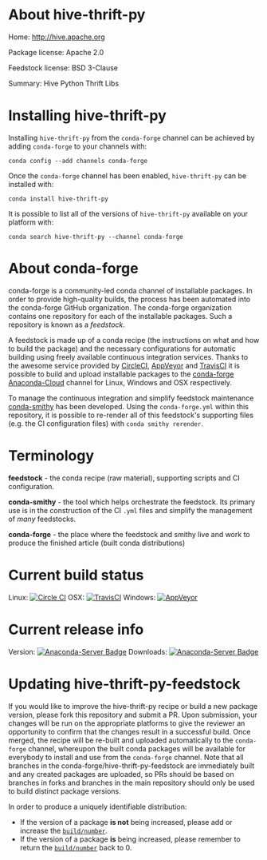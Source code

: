 About hive-thrift-py
====================

Home: http://hive.apache.org

Package license: Apache 2.0

Feedstock license: BSD 3-Clause

Summary: Hive Python Thrift Libs



Installing hive-thrift-py
=========================

Installing `hive-thrift-py` from the `conda-forge` channel can be achieved by adding `conda-forge` to your channels with:

```
conda config --add channels conda-forge
```

Once the `conda-forge` channel has been enabled, `hive-thrift-py` can be installed with:

```
conda install hive-thrift-py
```

It is possible to list all of the versions of `hive-thrift-py` available on your platform with:

```
conda search hive-thrift-py --channel conda-forge
```



About conda-forge
=================

conda-forge is a community-led conda channel of installable packages.
In order to provide high-quality builds, the process has been automated into the
conda-forge GitHub organization. The conda-forge organization contains one repository
for each of the installable packages. Such a repository is known as a *feedstock*.

A feedstock is made up of a conda recipe (the instructions on what and how to build
the package) and the necessary configurations for automatic building using freely
available continuous integration services. Thanks to the awesome service provided by
[CircleCI](https://circleci.com/), [AppVeyor](http://www.appveyor.com/)
and [TravisCI](https://travis-ci.org/) it is possible to build and upload installable
packages to the [conda-forge](https://anaconda.org/conda-forge)
[Anaconda-Cloud](http://docs.anaconda.org/) channel for Linux, Windows and OSX respectively.

To manage the continuous integration and simplify feedstock maintenance
[conda-smithy](http://github.com/conda-forge/conda-smithy) has been developed.
Using the ``conda-forge.yml`` within this repository, it is possible to re-render all of
this feedstock's supporting files (e.g. the CI configuration files) with ``conda smithy rerender``.


Terminology
===========

**feedstock** - the conda recipe (raw material), supporting scripts and CI configuration.

**conda-smithy** - the tool which helps orchestrate the feedstock.
                   Its primary use is in the construction of the CI ``.yml`` files
                   and simplify the management of *many* feedstocks.

**conda-forge** - the place where the feedstock and smithy live and work to
                  produce the finished article (built conda distributions)

Current build status
====================

Linux: [![Circle CI](https://circleci.com/gh/conda-forge/hive-thrift-py-feedstock.svg?style=shield)](https://circleci.com/gh/conda-forge/hive-thrift-py-feedstock)
OSX: [![TravisCI](https://travis-ci.org/conda-forge/hive-thrift-py-feedstock.svg?branch=master)](https://travis-ci.org/conda-forge/hive-thrift-py-feedstock)
Windows: [![AppVeyor](https://ci.appveyor.com/api/projects/status/github/conda-forge/hive-thrift-py-feedstock?svg=True)](https://ci.appveyor.com/project/conda-forge/hive-thrift-py-feedstock/branch/master)

Current release info
====================
Version: [![Anaconda-Server Badge](https://anaconda.org/conda-forge/hive-thrift-py/badges/version.svg)](https://anaconda.org/conda-forge/hive-thrift-py)
Downloads: [![Anaconda-Server Badge](https://anaconda.org/conda-forge/hive-thrift-py/badges/downloads.svg)](https://anaconda.org/conda-forge/hive-thrift-py)


Updating hive-thrift-py-feedstock
=================================

If you would like to improve the hive-thrift-py recipe or build a new
package version, please fork this repository and submit a PR. Upon submission,
your changes will be run on the appropriate platforms to give the reviewer an
opportunity to confirm that the changes result in a successful build. Once
merged, the recipe will be re-built and uploaded automatically to the
`conda-forge` channel, whereupon the built conda packages will be available for
everybody to install and use from the `conda-forge` channel.
Note that all branches in the conda-forge/hive-thrift-py-feedstock are
immediately built and any created packages are uploaded, so PRs should be based
on branches in forks and branches in the main repository should only be used to
build distinct package versions.

In order to produce a uniquely identifiable distribution:
 * If the version of a package **is not** being increased, please add or increase
   the [``build/number``](http://conda.pydata.org/docs/building/meta-yaml.html#build-number-and-string).
 * If the version of a package **is** being increased, please remember to return
   the [``build/number``](http://conda.pydata.org/docs/building/meta-yaml.html#build-number-and-string)
   back to 0.
